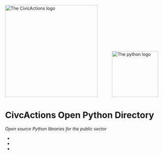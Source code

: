 <img width="300" alt="The CivicActions logo" src="https://github.com/user-attachments/assets/eb08f270-7d86-45a6-b7c7-b3ce0b79faf4" />
&nbsp;&nbsp;&nbsp;&nbsp;&nbsp;&nbsp;&nbsp;&nbsp;&nbsp;&nbsp;
<img width="150" alt="The python logo" src="https://github.com/user-attachments/assets/d40a934d-b3f5-4a1b-ab12-37bc29d85834" />

# CivcActions Open Python Directory
_Open source Python libraries for the public sector_

* 
* 
* 


